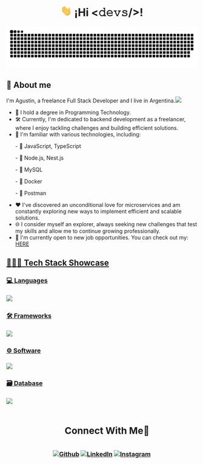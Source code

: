 <!--- trophy (start) -->
<h1 align="center"><img src="https://raw.githubusercontent.com/ABSphreak/ABSphreak/master/gifs/Hi.gif" width="30px" /> ¡Hi <𝚍𝚎𝚟𝚜/>! </h1>
<div align="center">
  <img  src="https://github.com/1999AZZAR/1999AZZAR/blob/main/resources/img/grid-snake.svg"
       alt="snake" /></a>
</div>
<h2 align = "left">🌟 About me</h2>
    <p> I'm Agustin, a freelance Full Stack Developer and I live in Argentina.<img src="https://icons.iconarchive.com/icons/wikipedia/flags/256/AR-Argentina-Flag-icon.png" width="25 style="vertical-align: bottom"/>
      <ul>
        <li> 🌱 I hold a degree in Programming Technology.</li>
        <li> 🛠️ Currently, I'm dedicated to backend development as a freelancer, where I enjoy tackling challenges and building efficient solutions.</li>
        <li> 🔧 I'm familiar with various technologies, including: </li>
            <p>        - 🔸 JavaScript, TypeScript</p>
            <p>        - 🔸 Node.js, Nest.js</p>
            <p>        - 🔸 MySQL </p>
            <p>        - 🔸 Docker </p>
            <p>        - 🔸 Postman </p>
        <li> ❤️ I've discovered an unconditional love for microservices and am constantly exploring new ways to implement efficient and scalable solutions. </li>
        <li> 🌐 I consider myself an explorer, always seeking new challenges that test my skills and allow me to continue growing professionally.</li>
        <li> 👀 I'm currently open to new job opportunities. You can check out my: <a href="https://docs.google.com/document/d/1UJxm4HXm0TcwyQaRcAJPBTLyieVPBPMviVjM3TswkWU/edit?usp=sharing" target="_blank">HERE</li>
      </ul>
    </p>
              
    


  
<!--tech stack icons-->
<h2 align = "left">🚀👩‍💻 Tech Stack Showcase</h2>
<h3>💻 Languages<h3>
<img src="https://skillicons.dev/icons?i=c,css,html,java,js,py,ts,&perline=14" />
<h3>🛠️ Frameworks <h3>
  <img src="https://skillicons.dev/icons?i=express,nextjs,nodejs,angular,&perline=14" />
<h3>⚙️ Software <h3>
  <img src="https://skillicons.dev/icons?i=git,discord,github,postman,vscode,idea,eclipse,&perline=14" />
<h3>🗃️ Database<h3>
<img src="https://skillicons.dev/icons?i=mysql,mongodb,docker&perline=14" />

<!-- Connect with me -->
<!--h2 without bottom border-->
<div id="user-content-toc">
  <ul align="center">
    <summary><h2 style="display: inline-block">Connect With Me🤝</h2></summary>
  </ul>
</div>

<!--icons and links-->
<div align="center">
<p>
<a href="https://github.com/mirandapabloagustin" target="_blank"><img alt="Github" src="https://img.shields.io/badge/GitHub-%2312100E.svg?&style=for-the-badge&logo=Github&logoColor=white" /></a> 
<a href="https://www.linkedin.com/in/pablo-agustin-miranda-7b846423b/" target="_blank"><img alt="LinkedIn" src="https://img.shields.io/badge/linkedin-%230077B5.svg?&style=for-the-badge&logo=linkedin&logoColor=white" /></a> 
<a href="https://www.instagram.com/papas_c0n_cheddar/" target="_blank"><img alt="Instagram" src="https://img.shields.io/badge/Instagram-E4405F?style=for-the-badge&logo=instagram&logoColor=white" /></a> 
</p>
</div>
